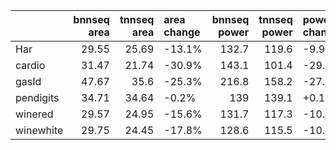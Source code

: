 |           |   bnnseq area |   tnnseq area | area change   |   bnnseq power |   tnnseq power | power change   |
|:----------|--------------:|--------------:|:--------------|---------------:|---------------:|:---------------|
| Har       |         29.55 |         25.69 | -13.1%        |          132.7 |          119.6 | -9.9%          |
| cardio    |         31.47 |         21.74 | -30.9%        |          143.1 |          101.4 | -29.1%         |
| gasId     |         47.67 |         35.6  | -25.3%        |          216.8 |          158.2 | -27.0%         |
| pendigits |         34.71 |         34.64 | -0.2%         |          139   |          139.1 | +0.1%          |
| winered   |         29.57 |         24.95 | -15.6%        |          131.7 |          117.3 | -10.9%         |
| winewhite |         29.75 |         24.45 | -17.8%        |          128.6 |          115.5 | -10.2%         |